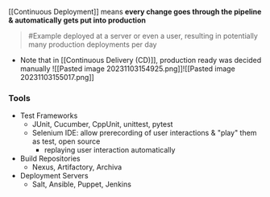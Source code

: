 [[Continuous Deployment]] means **every change goes through the pipeline & automatically gets put into production**
>	#Example 
>	deployed at a server or even a user, resulting in potentially many production deployments per day

- Note that in [[Continuous Delivery (CD)]], production ready was decided manually
	![[Pasted image 20231103154925.png]]![[Pasted image 20231103155017.png]]

### Tools
- Test Frameworks
	- JUnit, Cucumber, CppUnit, unittest, pytest
	- Selenium IDE: allow prerecording of user interactions & "play" them as test, open source
		- replaying user interaction automatically
- Build Repositories
	- Nexus, Artifactory, Archiva
- Deployment Servers
	- Salt, Ansible, Puppet, Jenkins

